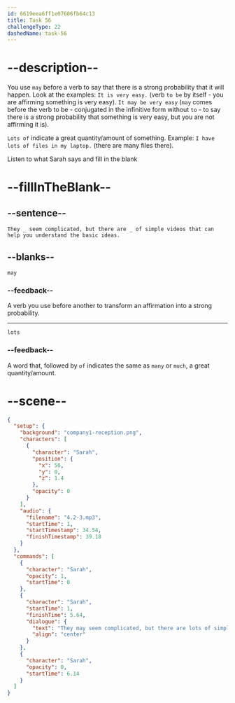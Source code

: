 ```yaml
---
id: 6619eea6ff1e07606fb64c13
title: Task 56
challengeType: 22
dashedName: task-56
---
```


<!-- (Audio) Sarah: They may seem complicated, but there are lots of simple videos that can help you understand the basic ideas. -->

# --description--

You use `may` before a verb to say that there is a strong probability that it will happen. Look at the examples: `It is very easy.` (verb `to be` by itself - you are affirming something is very easy). `It may be very easy` (`may` comes before the verb to be - conjugated in the infinitive form without `to` - to say there is a strong probability that something is very easy, but you are not affirming it is).

`Lots of` indicate a great quantity/amount of something. Example: `I have lots of files in my laptop.` (there are many files there).

Listen to what Sarah says and fill in the blank

# --fillInTheBlank--

## --sentence--

`They _ seem complicated, but there are _ of simple videos that can help you understand the basic ideas.`

## --blanks--

`may`

### --feedback--

A verb you use before another to transform an affirmation into a strong probability.

---

`lots`

### --feedback--

A word that, followed by `of` indicates the same as `many` or `much`, a great quantity/amount.

# --scene--

```json
{
  "setup": {
    "background": "company1-reception.png",
    "characters": [
      {
        "character": "Sarah",
        "position": {
          "x": 50,
          "y": 0,
          "z": 1.4
        },
        "opacity": 0
      }
    ],
    "audio": {
      "filename": "4.2-3.mp3",
      "startTime": 1,
      "startTimestamp": 34.54,
      "finishTimestamp": 39.18
    }
  },
  "commands": [
    {
      "character": "Sarah",
      "opacity": 1,
      "startTime": 0
    },
    {
      "character": "Sarah",
      "startTime": 1,
      "finishTime": 5.64,
      "dialogue": {
        "text": "They may seem complicated, but there are lots of simple videos that can help you understand the basic ideas.",
        "align": "center"
      }
    },
    {
      "character": "Sarah",
      "opacity": 0,
      "startTime": 6.14
    }
  ]
}
```
